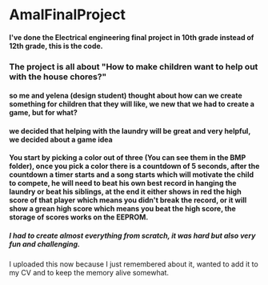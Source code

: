 # AmalFinalProject
#### I've done the Electrical engineering final project in 10th grade instead of 12th grade, this is the code.

### The project is all about "How to make children want to help out with the house chores?"
#### so me and yelena (design student) thought about how can we create something for children that they will like, we new that we had to create a game, but for what?
#### we decided that helping with the laundry will be great and very helpful, we decided about a game idea
#### You start by picking a color out of three (You can see them in the BMP folder), once you pick a color there is a countdown of 5 seconds, after the countdown a timer starts and a song starts which will motivate the child to compete, he will need to beat his own best record in hanging the laundry or beat his siblings, at the end it either shows in red the high score of that player which means you didn't break the record, or it will show a grean high score which means you beat the high score, the storage of scores works on the EEPROM.
##### I had to create almost everything from scratch, it was hard but also very fun and challenging.
I uploaded this now because I just remembered about it, wanted to add it to my CV and to keep the memory alive somewhat.
